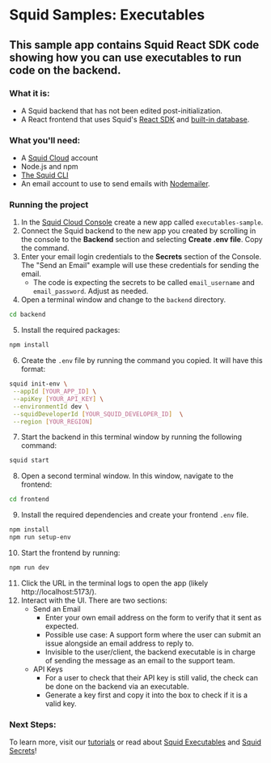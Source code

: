 # Squid Samples: Executables

## This sample app contains Squid React SDK code showing how you can use executables to run code on the backend.

### What it is:

- A Squid backend that has not been edited post-initialization.
- A React frontend that uses Squid's [React SDK](https://docs.squid.cloud/docs/development-tools/react-sdk/) and [built-in database](https://docs.squid.cloud/docs/integrations/database/built-in).

### What you'll need:

- A [Squid Cloud](https://console.squid.cloud) account
- Node.js and npm
- [The Squid CLI](https://docs.squid.cloud/docs/development-tools/local-dev-cli)
- An email account to use to send emails with [Nodemailer](https://nodemailer.com/).

### Running the project

1. In the [Squid Cloud Console](https://console.squid.cloud) create a new app called `executables-sample`.
2. Connect the Squid backend to the new app you created by scrolling in the console to the **Backend** section and selecting **Create .env file**. Copy the command.
3. Enter your email login credentials to the **Secrets** section of the Console. The "Send an Email" example will use these credentials for sending the email.
   - The code is expecting the secrets to be called `email_username` and `email_password`. Adjust as needed.
4. Open a terminal window and change to the `backend` directory.

```bash
cd backend
```

5. Install the required packages:

```bash
npm install
```

6. Create the `.env` file by running the command you copied. It will have this format:

```bash
squid init-env \
 --appId [YOUR_APP_ID] \
 --apiKey [YOUR_API_KEY] \
 --environmentId dev \
 --squidDeveloperId [YOUR_SQUID_DEVELOPER_ID]  \
 --region [YOUR_REGION]
```

7. Start the backend in this terminal window by running the following command:

```bash
squid start
```

8. Open a second terminal window. In this window, navigate to the frontend:

```bash
cd frontend
```

9. Install the required dependencies and create your frontend `.env` file.

```bash
npm install
npm run setup-env
```

10. Start the frontend by running:

```bash
npm run dev
```

11. Click the URL in the terminal logs to open the app (likely http://localhost:5173/).
12. Interact with the UI. There are two sections:
    - Send an Email
      - Enter your own email address on the form to verify that it sent as expected.
      - Possible use case: A support form where the user can submit an issue alongside an email address to reply to.
      - Invisible to the user/client, the backend executable is in charge of sending the message as an email to the support team.
    - API Keys
      - For a user to check that their API key is still valid, the check can be done on the backend via an executable.
      - Generate a key first and copy it into the box to check if it is a valid key.

### Next Steps:

To learn more, visit our [tutorials](https://docs.squid.cloud/docs/tutorials/) or read about [Squid Executables](https://docs.squid.cloud/docs/development-tools/backend/executables) and [Squid Secrets](https://docs.squid.cloud/docs/development-tools/client-sdk/secrets)!
